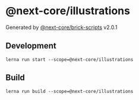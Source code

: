 # @next-core/illustrations

Generated by [@next-core/brick-scripts] v2.0.1

## Development

`lerna run start --scope=@next-core/illustrations`

## Build

`lerna run build --scope=@next-core/illustrations`

[@next-core/brick-scripts]: https://github.com/easyops-cn/next-core/tree/master/packages/brick-scripts
